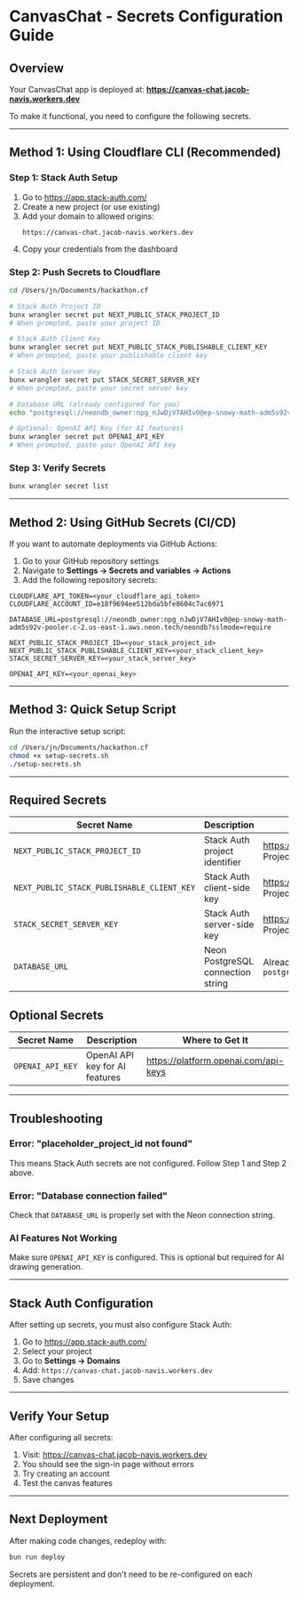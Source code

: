 # CanvasChat - Secrets Configuration Guide

## Overview

Your CanvasChat app is deployed at: **https://canvas-chat.jacob-navis.workers.dev**

To make it functional, you need to configure the following secrets.

---

## Method 1: Using Cloudflare CLI (Recommended)

### Step 1: Stack Auth Setup

1. Go to https://app.stack-auth.com/
2. Create a new project (or use existing)
3. Add your domain to allowed origins:
   ```
   https://canvas-chat.jacob-navis.workers.dev
   ```
4. Copy your credentials from the dashboard

### Step 2: Push Secrets to Cloudflare

```bash
cd /Users/jn/Documents/hackathon.cf

# Stack Auth Project ID
bunx wrangler secret put NEXT_PUBLIC_STACK_PROJECT_ID
# When prompted, paste your project ID

# Stack Auth Client Key
bunx wrangler secret put NEXT_PUBLIC_STACK_PUBLISHABLE_CLIENT_KEY
# When prompted, paste your publishable client key

# Stack Auth Server Key
bunx wrangler secret put STACK_SECRET_SERVER_KEY
# When prompted, paste your secret server key

# Database URL (already configured for you)
echo "postgresql://neondb_owner:npg_nJwDjV7AHIv0@ep-snowy-math-adm5s92v-pooler.c-2.us-east-1.aws.neon.tech/neondb?sslmode=require" | bunx wrangler secret put DATABASE_URL

# Optional: OpenAI API Key (for AI features)
bunx wrangler secret put OPENAI_API_KEY
# When prompted, paste your OpenAI API key
```

### Step 3: Verify Secrets

```bash
bunx wrangler secret list
```

---

## Method 2: Using GitHub Secrets (CI/CD)

If you want to automate deployments via GitHub Actions:

1. Go to your GitHub repository settings
2. Navigate to **Settings → Secrets and variables → Actions**
3. Add the following repository secrets:

```
CLOUDFLARE_API_TOKEN=<your_cloudflare_api_token>
CLOUDFLARE_ACCOUNT_ID=e18f9694ee512bda5bfe8604c7ac6971

DATABASE_URL=postgresql://neondb_owner:npg_nJwDjV7AHIv0@ep-snowy-math-adm5s92v-pooler.c-2.us-east-1.aws.neon.tech/neondb?sslmode=require

NEXT_PUBLIC_STACK_PROJECT_ID=<your_stack_project_id>
NEXT_PUBLIC_STACK_PUBLISHABLE_CLIENT_KEY=<your_stack_client_key>
STACK_SECRET_SERVER_KEY=<your_stack_server_key>

OPENAI_API_KEY=<your_openai_key>
```

---

## Method 3: Quick Setup Script

Run the interactive setup script:

```bash
cd /Users/jn/Documents/hackathon.cf
chmod +x setup-secrets.sh
./setup-secrets.sh
```

---

## Required Secrets

| Secret Name | Description | Where to Get It |
|-------------|-------------|-----------------|
| `NEXT_PUBLIC_STACK_PROJECT_ID` | Stack Auth project identifier | https://app.stack-auth.com/projects → Your Project → Settings |
| `NEXT_PUBLIC_STACK_PUBLISHABLE_CLIENT_KEY` | Stack Auth client-side key | https://app.stack-auth.com/projects → Your Project → API Keys |
| `STACK_SECRET_SERVER_KEY` | Stack Auth server-side key | https://app.stack-auth.com/projects → Your Project → API Keys |
| `DATABASE_URL` | Neon PostgreSQL connection string | Already configured: `postgresql://neondb_owner:npg_nJwDjV7AHIv0@...` |

## Optional Secrets

| Secret Name | Description | Where to Get It |
|-------------|-------------|-----------------|
| `OPENAI_API_KEY` | OpenAI API key for AI features | https://platform.openai.com/api-keys |

---

## Troubleshooting

### Error: "placeholder_project_id not found"

This means Stack Auth secrets are not configured. Follow Step 1 and Step 2 above.

### Error: "Database connection failed"

Check that `DATABASE_URL` is properly set with the Neon connection string.

### AI Features Not Working

Make sure `OPENAI_API_KEY` is configured. This is optional but required for AI drawing generation.

---

## Stack Auth Configuration

After setting up secrets, you must also configure Stack Auth:

1. Go to https://app.stack-auth.com/
2. Select your project
3. Go to **Settings → Domains**
4. Add: `https://canvas-chat.jacob-navis.workers.dev`
5. Save changes

---

## Verify Your Setup

After configuring all secrets:

1. Visit: https://canvas-chat.jacob-navis.workers.dev
2. You should see the sign-in page without errors
3. Try creating an account
4. Test the canvas features

---

## Next Deployment

After making code changes, redeploy with:

```bash
bun run deploy
```

Secrets are persistent and don't need to be re-configured on each deployment.

